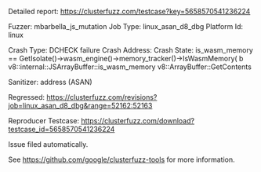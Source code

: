 Detailed report: https://clusterfuzz.com/testcase?key=5658570541236224

Fuzzer: mbarbella_js_mutation
Job Type: linux_asan_d8_dbg
Platform Id: linux

Crash Type: DCHECK failure
Crash Address: 
Crash State:
  is_wasm_memory == GetIsolate()->wasm_engine()->memory_tracker()->IsWasmMemory( b
  v8::internal::JSArrayBuffer::is_wasm_memory
  v8::ArrayBuffer::GetContents
  
Sanitizer: address (ASAN)

Regressed: https://clusterfuzz.com/revisions?job=linux_asan_d8_dbg&range=52162:52163

Reproducer Testcase: https://clusterfuzz.com/download?testcase_id=5658570541236224

Issue filed automatically.

See https://github.com/google/clusterfuzz-tools for more information.